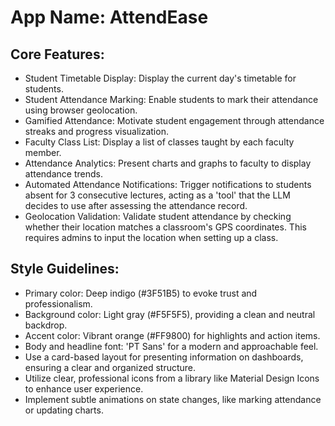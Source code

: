 # **App Name**: AttendEase

## Core Features:

- Student Timetable Display: Display the current day's timetable for students.
- Student Attendance Marking: Enable students to mark their attendance using browser geolocation.
- Gamified Attendance: Motivate student engagement through attendance streaks and progress visualization.
- Faculty Class List: Display a list of classes taught by each faculty member.
- Attendance Analytics: Present charts and graphs to faculty to display attendance trends.
- Automated Attendance Notifications: Trigger notifications to students absent for 3 consecutive lectures, acting as a 'tool' that the LLM decides to use after assessing the attendance record.
- Geolocation Validation: Validate student attendance by checking whether their location matches a classroom's GPS coordinates. This requires admins to input the location when setting up a class.

## Style Guidelines:

- Primary color: Deep indigo (#3F51B5) to evoke trust and professionalism.
- Background color: Light gray (#F5F5F5), providing a clean and neutral backdrop.
- Accent color: Vibrant orange (#FF9800) for highlights and action items.
- Body and headline font: 'PT Sans' for a modern and approachable feel.
- Use a card-based layout for presenting information on dashboards, ensuring a clear and organized structure.
- Utilize clear, professional icons from a library like Material Design Icons to enhance user experience.
- Implement subtle animations on state changes, like marking attendance or updating charts.